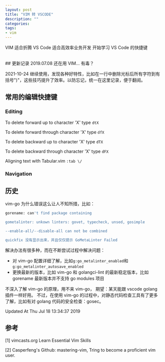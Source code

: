 ```yaml
---
layout: post
title: "VIM 转 VSCODE"
description: ""
categories:
tags:
- vim
---
```


VIM 适合折腾
VS Code 适合高效率业务开发
开始学习 VS Code 的快捷键

<br />
## 更新记录
2019.07.08 还在用 VIM... 有毒？

2021-10-24 继续使用，发现各种好特性，比如在一行中删除光标后所有字符到有括号")"，这些技巧提升了效率。以防忘记，统一在这里记录，便于翻阅。


## 常用的编辑快捷键

### Editing

To delete forward up to character 'X' type `dtX`

To delete forward through character 'X' type `dfX`

To delete backward up to character 'X' type `dTX`

To delete backward through character 'X' type `dFX`

Aligning text with Tabular.vim `:tab \/`

### Navigation


## 历史
vim-go 为什么错误这么让人不知所措，比如：

```bash
gorename: can't find package containing

gometalinter: unkown linters: govet, typecheck, unsed, gosimple

--enable-all/--disable-all can not be combined

quickfix 没有显示出来，并且仅仅提示 GoMetaLinter Failed
```

解决办法有很多种，而在不断尝试过程中解决问题：

+ 对 vim-go 配置详细了解，比如`g:go_metalinter_enabled`和`g:go_metalinter_autosave_enabled`
+ 更换最新的版本，比如 vim-go 和 golangci-lint 的最新稳定版本，比如 gorename 最新版本并不支持 go modules 项目

不深入了解 vim-go 的原理，用不来 vim-go， 期望：某天能跟 vscode golang 插件一样好用。 不过，在使用 vim-go 的过程中，对静态代码检查工具有了更多了解，比如有对 golang 代码的安全检查：gosec。

Updated At Thu Jul 18 13:34:37 2019


## 参考
[1] vimcasts.org Learn Essential Vim Skills

[2] Casperfeng's Github: mastering-vim, Tring to become a proficient vim user.
